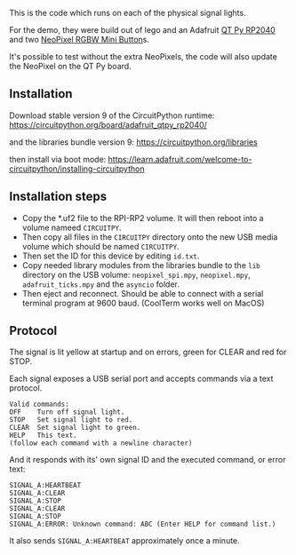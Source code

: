 This is the code which runs on each of the physical signal lights. 

For the demo, they were build out of lego and an Adafruit [QT Py RP2040](https://www.adafruit.com/product/4900) and two [NeoPixel RGBW Mini Button](https://www.adafruit.com/product/4776)s.  

It's possible to test without the extra NeoPixels, the code will also update the NeoPixel on the QT Py board. 

## Installation

Download stable version 9 of the CircuitPython runtime:
https://circuitpython.org/board/adafruit_qtpy_rp2040/

and the libraries bundle version 9: 
https://circuitpython.org/libraries

then install via boot mode:
https://learn.adafruit.com/welcome-to-circuitpython/installing-circuitpython


## Installation steps

* Copy the *.uf2 file to the RPI-RP2 volume. It will then reboot into a volume nameed `CIRCUITPY`.
* Then copy all files in the `CIRCUITPY` directory onto the new USB media volume which should be named `CIRCUITPY`.
* Then set the ID for this device by editing `id.txt`.
* Copy needed library modules from the libraries bundle to the `lib` directory on the USB volume: `neopixel_spi.mpy`, `neopixel.mpy`,	`adafruit_ticks.mpy` and the `asyncio` folder.
* Then eject and reconnect. Should be able to connect with a serial terminal program at 9600 baud. (CoolTerm works well on MacOS)


## Protocol

The signal is lit yellow at startup and on errors, green for CLEAR and red for STOP. 

Each signal exposes a USB serial port and accepts commands via a text protocol. 

```plain
Valid commands:
OFF    Turn off signal light.
STOP   Set signal light to red.
CLEAR  Set signal light to green.
HELP   This text.
(follow each command with a newline character)
```
And it responds with its' own signal ID and the executed command, or error text:
```plain
SIGNAL_A:HEARTBEAT
SIGNAL_A:CLEAR
SIGNAL_A:STOP
SIGNAL_A:CLEAR
SIGNAL_A:STOP
SIGNAL_A:ERROR: Unknown command: ABC (Enter HELP for command list.)
```

It also sends `SIGNAL_A:HEARTBEAT` approximately once a minute. 
